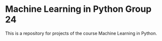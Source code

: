 # Machine Learning in Python Group 24
This is a repository for projects of the course Machine Learning in Python.

